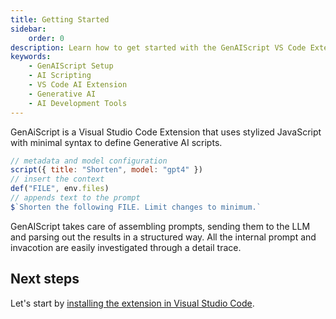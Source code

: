 ```yaml
---
title: Getting Started
sidebar:
    order: 0
description: Learn how to get started with the GenAIScript VS Code Extension for creating AI scripts.
keywords:
    - GenAIScript Setup
    - AI Scripting
    - VS Code AI Extension
    - Generative AI
    - AI Development Tools
---
```


GenAiScript is a Visual Studio Code Extension that uses
stylized JavaScript with minimal syntax to define Generative AI scripts.

```js
// metadata and model configuration
script({ title: "Shorten", model: "gpt4" })
// insert the context
def("FILE", env.files)
// appends text to the prompt
$`Shorten the following FILE. Limit changes to minimum.`
```

GenAIScript takes care of assembling prompts, sending them to the LLM and parsing
out the results in a structured way. All the internal prompt and invacotion are easily investigated through a detail trace.

## Next steps

Let's start by [installing the extension in Visual Studio Code](/genaiscript/getting-started/installation).
